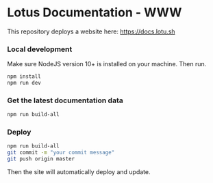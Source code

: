 # Lotus Documentation - WWW

This repository deploys a website here: https://docs.lotu.sh

### Local development

Make sure NodeJS version 10+ is installed on your machine. Then run.

```sh
npm install
npm run dev
```

### Get the latest documentation data

```sh
npm run build-all
```

### Deploy

```sh
npm run build-all
git commit -m "your commit message"
git push origin master
```

Then the site will automatically deploy and update.

